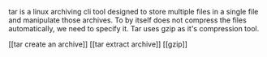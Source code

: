 tar is a linux archiving cli tool designed to store multiple files in a single file and manipulate those archives. To by itself does not compress the files automatically, we need to specify it. Tar uses gzip as it's compression tool.

[[tar create an archive]]
[[tar extract archive]]
[[gzip]]
